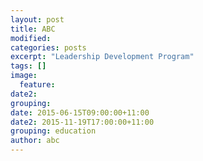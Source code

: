 ```yaml
---
layout: post
title: ABC
modified:
categories: posts
excerpt: "Leadership Development Program"
tags: []
image:
  feature:
date2:
grouping:
date: 2015-06-15T09:00:00+11:00
date2: 2015-11-19T17:00:00+11:00
grouping: education
author: abc
---
```

